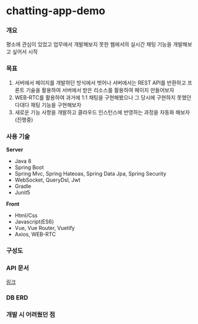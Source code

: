 # chatting-app-demo

### 개요 

평소에 관심이 있었고 업무에서 개발해보지 못한 웹에서의 실시간 채팅 기능을 개발해보고 싶어서 시작

### 목표

1. 서버에서 페이지를 개발하던 방식에서 벗어나 서버에서는 REST API를 반환하고 프론트 기술을 활용하여
   서버에서 받은 리소스를 활용하여 페이지 만들어보자
2. WEB-RTC를 활용하여 과거에 1:1 채팅을 구현해봤으나 그 당시에 구현하지 못했던 다대다 채팅 기능을 구현해보자
3. 새로운 기능 사항을 개발하고 클라우드 인스턴스에 반영하는 과정을 자동화 해보자(진행중)

### 사용 기술

**Server**
- Java 8
- Spring Boot
- Spring Mvc, Spring Hateoas, Spring Data Jpa, Spring Security
- WebSocket, QueryDsl, Jwt
- Gradle
- Junit5

**Front**
- Html/Css
- Javascript(ES6)
- Vue, Vue Router, Vuetify
- Axios, WEB-RTC

### 구성도


### API 문서

[링크](http://hschat.ml:8081/docs/index.html)

### DB ERD


### 개발 시 어려웠던 점

